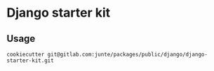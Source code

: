 # Django starter kit

## Usage

```
cookiecutter git@gitlab.com:junte/packages/public/django/django-starter-kit.git
```